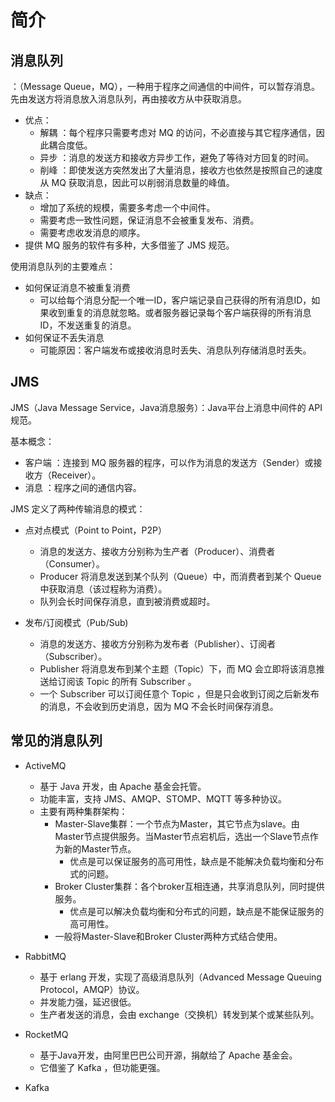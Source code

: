 # 简介

## 消息队列

：（Message Queue，MQ），一种用于程序之间通信的中间件，可以暂存消息。先由发送方将消息放入消息队列，再由接收方从中获取消息。
- 优点：
  - 解耦    ：每个程序只需要考虑对 MQ 的访问，不必直接与其它程序通信，因此耦合度低。
  - 异步    ：消息的发送方和接收方异步工作，避免了等待对方回复的时间。
  - 削峰    ：即使发送方突然发出了大量消息，接收方也依然是按照自己的速度从 MQ 获取消息，因此可以削弱消息数量的峰值。
- 缺点：
  - 增加了系统的规模，需要多考虑一个中间件。
  - 需要考虑一致性问题，保证消息不会被重复发布、消费。
  - 需要考虑收发消息的顺序。
- 提供 MQ 服务的软件有多种，大多借鉴了 JMS 规范。

使用消息队列的主要难点：
- 如何保证消息不被重复消费
  - 可以给每个消息分配一个唯一ID，客户端记录自己获得的所有消息ID，如果收到重复的消息就忽略。或者服务器记录每个客户端获得的所有消息ID，不发送重复的消息。
- 如何保证不丢失消息
  - 可能原因：客户端发布或接收消息时丢失、消息队列存储消息时丢失。

## JMS

JMS（Java Message Service，Java消息服务）：Java平台上消息中间件的 API 规范。

基本概念：
- 客户端          ：连接到 MQ 服务器的程序，可以作为消息的发送方（Sender）或接收方（Receiver）。
- 消息            ：程序之间的通信内容。

JMS 定义了两种传输消息的模式：
- 点对点模式（Point to Point，P2P）
  - 消息的发送方、接收方分别称为生产者（Producer）、消费者（Consumer）。
  - Producer 将消息发送到某个队列（Queue）中，而消费者到某个 Queue 中获取消息（该过程称为消费）。
  - 队列会长时间保存消息，直到被消费或超时。

- 发布/订阅模式（Pub/Sub)
  - 消息的发送方、接收方分别称为发布者（Publisher）、订阅者（Subscriber）。
  - Publisher 将消息发布到某个主题（Topic）下，而 MQ 会立即将该消息推送给订阅该 Topic 的所有 Subscriber 。
  - 一个 Subscriber 可以订阅任意个 Topic ，但是只会收到订阅之后新发布的消息，不会收到历史消息，因为 MQ 不会长时间保存消息。

## 常见的消息队列

- ActiveMQ
  - 基于 Java 开发，由 Apache 基金会托管。
  - 功能丰富，支持 JMS、AMQP、STOMP、MQTT 等多种协议。
  - 主要有两种集群架构：
    - Master-Slave集群：一个节点为Master，其它节点为slave。由Master节点提供服务。当Master节点宕机后，选出一个Slave节点作为新的Master节点。
      - 优点是可以保证服务的高可用性，缺点是不能解决负载均衡和分布式的问题。
    - Broker Cluster集群：各个broker互相连通，共享消息队列，同时提供服务。
      - 优点是可以解决负载均衡和分布式的问题，缺点是不能保证服务的高可用性。
    - 一般将Master-Slave和Broker Cluster两种方式结合使用。

- RabbitMQ
  - 基于 erlang 开发，实现了高级消息队列（Advanced Message Queuing Protocol，AMQP）协议。
  - 并发能力强，延迟很低。
  - 生产者发送的消息，会由 exchange（交换机）转发到某个或某些队列。

- RocketMQ
  - 基于Java开发，由阿里巴巴公司开源，捐献给了 Apache 基金会。
  - 它借鉴了 Kafka ，但功能更强。

- Kafka
